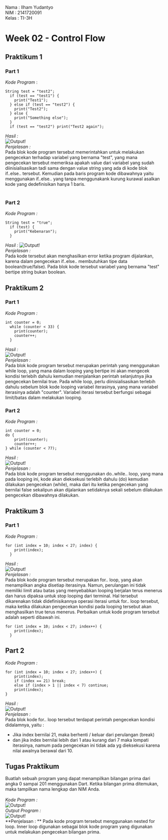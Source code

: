 Nama  : Ilham Yudantyo <br>
NIM   : 2141720091 <br>
Kelas : TI-3H <br>


# Week 02 - Control Flow


## Praktikum 1
### Part 1
*Kode Program* :
```
String test = "test2";
  if (test == "test1") {
    print("Test1");
  } else if (test == "test2") {
    print("Test2");
  } else {
    print("Something else");
  }
  if (test == "test2") print("Test2 again");
```
*Hasil :* <br>
![Output!](/week-03/docs/praktikum-1_1.png) <br>
*Penjelasan :* <br>
Pada blok kode program tersebut memerintahkan untuk melakukan pengecekan terhadap variabel yang bernama "test", yang mana pengecekan tersebut memeriksa apakah value dari variabel yang sudah diinisialisasikan tadi sama dengan value string yang ada di kode blok if..else.. tersebut. Kemudian pada baris program kode dibawahnya yaitu menggunakan if..else.. yang tanpa menggunakank kurung kurawal asalkan kode yang dedefinisikan hanya 1 baris. <br><br>

### Part 2
*Kode Program :*
```
String test = "true";
  if (test) {
    print("Kebenaran");
  }
```
*Hasil :* 
![Output!](/week-03/docs/praktikum-1_3.png) <br>
*Penjelasan :* <br>
Pada kode tersebut akan menghasilkan error ketika program dijalankan, karena dalam pengecekan if..else.. membutuhkan tipe data boolean(true/false). Pada blok kode tersebut variabel yang bernama "test" bertipe string bukan boolean.
<br>

## Praktikum 2
### Part 1
*Kode Program :* <br>
```
int counter = 0;
  while (counter < 33) {
    print(counter);
    counter++;
  }
```
*Hasil :* <br>
![Output!](/week-03/docs/praktikum-2_1.png) <br>
*Penjelasan :* <br>
Pada blok kode program tersebut merupakan perintah yang menggunakan while loop, yang mana dalam looping yang bertipe ini akan mengecek kondisi terlebih dahulu kemudian menjalankan perintah selanjutnya jika pengecekan bernilai true. Pada while loop, perlu diinisialisasikan terlebih dahulu sebelum blok kode looping variabel iterasinya, yang mana variabel iterasinya adalah "counter". Variabel iterasi tersebut berfungsi sebagai limit/batas dalam melakukan looping.<br>

### Part 2
*Kode Program :* <br>
```
int counter = 0;
do {
    print(counter);
    counter++;
} while (counter < 77);
```
*Hasil :* <br>
![Output!](/week-03/docs/praktikum-2_2.png) <br>
*Penjelasan :* <br>
Pada blok kode program tersebut menggunakan do..while.. loop, yang mana pada looping ini, kode akan dieksekusi terlebih dahulu (do) kemudian dilakukan pengecekan (while), maka dari itu ketika pengecekan yang bernilai false sekalipun akan dijalankan setidaknya sekali sebelum dilakukan pengecekan dibawahnya dilakukan.

## Praktikum 3
### Part 1
*Kode Program :* <br>
```
for (int index = 10; index < 27; index) {
    print(index);
  }
```
*Hasil :* <br>
![Output!](/week-03/docs/praktikum-3_1.png) <br>
*Penjelasan :* <br>
Pada blok kode program tersebut merupakan for.. loop, yang akan menampilkan angka disetiap iterasinya. Namun, perulangan ini tidak memiliki limit atau batas yang menyebabkan looping berjalan terus menerus dan harus dipaksa untuk stop looping dari terminal. Hal tersebut dikarenakan tidak didefinisikannya operasi iterasi untuk for.. loop tersebut, maka ketika dilakukan pengecekan kondisi pada looping tersebut akan menghasilkan true terus menerus. 
Perbaikan untuk kode program tersebut adalah seperti dibawah ini.
```
for (int index = 10; index < 27; index++) {
    print(index);
  }
```

## Part 2 
*Kode Program :* <br>
```
for (int index = 10; index < 27; index++) {
    print(index);
    if (index == 21) break;
    else if (index > 1 || index < 7) continue;
    print(index);
}
```
*Hasil :* <br>
![Output!](/week-03/docs/praktikum-3_3.png) <br>
*Penjelasan :* <br>
Pada blok kode for.. loop tersebut terdapat perintah pengecekan kondisi didalamnya, yaitu : <br>
- Jika index bernilai 21, maka berhenti / keluar dari perulangan (break)<br>
- dan jika index bernilai lebih dari 1 atau kurang dari 7 maka lompati iterasinya, namum pada pengecekan ini tidak ada yg dieksekusi karena nilai awalnya berawal dari 10.

## Tugas Praktikum 
Buatlah sebuah program yang dapat menampilkan bilangan prima dari angka 0 sampai 201 menggunakan Dart. Ketika bilangan prima ditemukan, maka tampilkan nama lengkap dan NIM Anda. <br><br>
*Kode Program :* <br>
![Output!](/week-03/docs/tugas-praktikum-kode.png) <br>
*Output Program :* <br>
![Output!](/week-03/docs/tugas-praktikum-jawaban.png) <br>
**Penjelasan : **
Pada kode program tersebut menggunakan nested for loop. Inner loop digunakan sebagai blok kode program yang digunakan untuk melakukan pengecekan bilangan prima.

